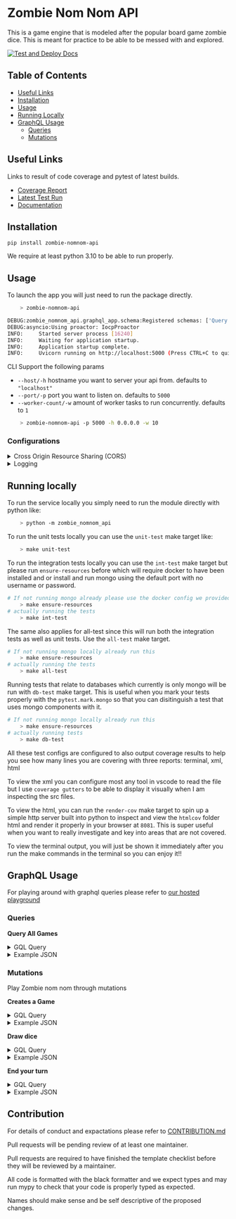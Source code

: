 Zombie Nom Nom API
===

This is a game engine that is modeled after the popular board game zombie dice. This is meant for practice to be able to be messed with and explored.

[![Test and Deploy Docs](https://github.com/Carrera-Dev-Consulting/zombie-nomnom-api/actions/workflows/deploy-docs.yaml/badge.svg)](https://github.com/Carrera-Dev-Consulting/zombie-nomnom-api/actions/workflows/deploy-docs.yaml)

Table of Contents
---

- [Useful Links](#useful-links)
- [Installation](#installation)
- [Usage](#usage)
- [Running Locally](#running-locally)
- [GraphQL Usage](#graphql-usage)
    - [Queries](#queries)
    - [Mutations](#mutations)

Useful Links
---

Links to result of code coverage and pytest of latest builds.

* [Coverage Report](https://consulting.gxldcptrick.dev/zombie-nomnom-api/coverage/)
* [Latest Test Run](https://consulting.gxldcptrick.dev/zombie-nomnom-api/coverage/report.html)
* [Documentation](https://consulting.gxldcptrick.dev/zombie-nomnom-api/)

Installation
---

`pip install zombie-nomnom-api`


We require at least python 3.10 to be able to run properly.


Usage
---

To launch the app you will just need to run the package directly.

```bash
    > zombie-nomnom-api

DEBUG:zombie_nomnom_api.graphql_app.schema:Registered schemas: ['Query', 'Mutation', 'Game', 'Round', 'Player', 'DieBag', 'Die', 'Move', 'DieColor', 'DieFace'] 
DEBUG:asyncio:Using proactor: IocpProactor
INFO:     Started server process [16240]
INFO:     Waiting for application startup.
INFO:     Application startup complete.
INFO:     Uvicorn running on http://localhost:5000 (Press CTRL+C to quit)
```

CLI Support the following params

- `--host/-h` hostname you want to server your api from. defaults to `"localhost"`
- `--port/-p` port you want to listen on. defaults to `5000`
- `--worker-count/-w` amount of worker tasks to run concurrently. defaults to `1`

```bash
    > zombie-nomnom-api -p 5000 -h 0.0.0.0 -w 10
```

### Configurations

<details>
    <summary>Cross Origin Resource Sharing (CORS)</summary>

|Environment Variables|Description|
|---|---|
|`CORS_ORIGINS`|Comma separated list of origins to allow. Default: `["*"]`|
|`CORS_ALLOW_CREDENTIALS`|Whether or not to allow credentials. Default: `True`|
|`CORS_METHODS`|Comma separated list of methods to allow. Default: `["*"]`|
|`CORS_HEADERS`|Comma separated list of headers to allow. Default: `["*"]`|

</details>

<details>
    <summary>Logging</summary>

|Environment Variables|Description|
|---|---|
|`LOG_LEVEL`|The log level to use. Default: `"DEBUG"`

</details>

Running locally
---

To run the service locally you simply need to run the module directly with python like:

```bash
    > python -m zombie_nomnom_api
```

To run the unit tests locally you can use the `unit-test` make target like:

```bash
    > make unit-test
```

To run the integration tests locally you can use the `int-test` make target but please run `ensure-resources` before which will require docker to have been installed and or install and run mongo using the default port with no username or password.


```bash
# If not running mongo already please use the docker config we provided in the compose file
    > make ensure-resources
# actually running the tests
    > make int-test
```

The same also applies for all-test since this will run both the integration tests as well as unit tests.
Use the `all-test` make target.

```bash
# If not running mongo locally already run this
    > make ensure-resources
# actually running the tests
    > make all-test
```

Running tests that relate to databases which currently is only mongo will be run with `db-test` make target. This is useful when you mark your tests properly with the `pytest.mark.mongo` so that you can disitinguish a test that uses mongo components with it.

```bash
# If not running mongo locally already run this
    > make ensure-resources
# actually running tests
    > make db-test
```

All these test configs are configured to also output coverage results to help you see how many lines you are covering with three reports: terminal, xml, html

To view the xml you can configure most any tool in vscode to read the file but I use `coverage gutters` to be able to display it visually when I am inspecting the src files.

To view the html, you can run the `render-cov` make target to spin up a simple http server built into python to inspect and view the `htmlcov` folder html and render it properly in your browser at `8081`. This is super useful when you want to really investigate and key into areas that are not covered.

To view the terminal output, you will just be shown it immediately after you run the make commands in the terminal so you can enjoy it!!


GraphQL Usage
---

For playing around with graphql queries please refer to [our hosted playground](https://zombie-nomnom-api-dev.gxldcptrick.dev)

### Queries

**Query All Games**

<details>
    <summary>GQL Query</summary>

```graphql
    query GetAllGames {
        games {
            id
            moves {
                name
                player {
                    id
                    name
                }
            }
            players {
                id
                name
                score
                hand {
                    color
                    currentFace
                }
            }
            round {
                player {
                    id
                }
                bag {
                    dice {
                        color
                        currentFace
                        sides
                    }
                    drawnDice {
                        color
                        currentFace
                    }
                }
                points
                ended
            }
            gameOver
            winner {
                id
                name
            }
        }
    }
```

</details>

<details>
    <summary>Example JSON</summary>

```json
{
  "data": {
    "games": [
      {
        "id": "b7ca3741-a850-4c11-83d5-15901b1b371b",
        "moves": [
          {
            "name": "Score",
            "player": {
              "id": "61da55d0-0fee-48da-a613-0cb767d8eab2",
              "name": "player"
            }
          }
        ],
        "players": [
          {
            "id": "61da55d0-0fee-48da-a613-0cb767d8eab2",
            "name": "player",
            "score": 0,
            "hand": []
          }
        ],
        "round": {
          "player": {
            "id": "61da55d0-0fee-48da-a613-0cb767d8eab2"
          },
          "bag": {
            "dice": [
              {
                "color": "GREEN",
                "currentFace": null,
                "sides": [
                  "BRAIN",
                  "BRAIN",
                  "BRAIN",
                  "FOOT",
                  "FOOT",
                  "SHOTGUN"
                ]
              },
              {
                "color": "GREEN",
                "currentFace": null,
                "sides": [
                  "BRAIN",
                  "BRAIN",
                  "BRAIN",
                  "FOOT",
                  "FOOT",
                  "SHOTGUN"
                ]
              },
              {
                "color": "GREEN",
                "currentFace": null,
                "sides": [
                  "BRAIN",
                  "BRAIN",
                  "BRAIN",
                  "FOOT",
                  "FOOT",
                  "SHOTGUN"
                ]
              },
              {
                "color": "GREEN",
                "currentFace": null,
                "sides": [
                  "BRAIN",
                  "BRAIN",
                  "BRAIN",
                  "FOOT",
                  "FOOT",
                  "SHOTGUN"
                ]
              },
              {
                "color": "GREEN",
                "currentFace": null,
                "sides": [
                  "BRAIN",
                  "BRAIN",
                  "BRAIN",
                  "FOOT",
                  "FOOT",
                  "SHOTGUN"
                ]
              },
              {
                "color": "GREEN",
                "currentFace": null,
                "sides": [
                  "BRAIN",
                  "BRAIN",
                  "BRAIN",
                  "FOOT",
                  "FOOT",
                  "SHOTGUN"
                ]
              },
              {
                "color": "YELLOW",
                "currentFace": null,
                "sides": [
                  "BRAIN",
                  "BRAIN",
                  "FOOT",
                  "FOOT",
                  "SHOTGUN",
                  "SHOTGUN"
                ]
              },
              {
                "color": "YELLOW",
                "currentFace": null,
                "sides": [
                  "BRAIN",
                  "BRAIN",
                  "FOOT",
                  "FOOT",
                  "SHOTGUN",
                  "SHOTGUN"
                ]
              },
              {
                "color": "YELLOW",
                "currentFace": null,
                "sides": [
                  "BRAIN",
                  "BRAIN",
                  "FOOT",
                  "FOOT",
                  "SHOTGUN",
                  "SHOTGUN"
                ]
              },
              {
                "color": "YELLOW",
                "currentFace": null,
                "sides": [
                  "BRAIN",
                  "BRAIN",
                  "FOOT",
                  "FOOT",
                  "SHOTGUN",
                  "SHOTGUN"
                ]
              },
              {
                "color": "RED",
                "currentFace": null,
                "sides": [
                  "BRAIN",
                  "FOOT",
                  "FOOT",
                  "SHOTGUN",
                  "SHOTGUN",
                  "SHOTGUN"
                ]
              },
              {
                "color": "RED",
                "currentFace": null,
                "sides": [
                  "BRAIN",
                  "FOOT",
                  "FOOT",
                  "SHOTGUN",
                  "SHOTGUN",
                  "SHOTGUN"
                ]
              },
              {
                "color": "RED",
                "currentFace": null,
                "sides": [
                  "BRAIN",
                  "FOOT",
                  "FOOT",
                  "SHOTGUN",
                  "SHOTGUN",
                  "SHOTGUN"
                ]
              }
            ],
            "drawnDice": []
          },
          "points": 0,
          "ended": false
        },
        "gameOver": false,
        "winner": null
      }
    ]
  }
}
```

</details>

### Mutations

Play Zombie nom nom through mutations

**Creates a Game**

<details>
    <summary>GQL Query</summary>

```graphql
    mutation MakeAGame($players: [String!]!){
        createGame(players: $players) {
            errors
            game {
                id
                moves {
                    name
                    player {
                        id
                        name
                    }
                }
                players {
                    id
                    name
                }
            }
        }
    }
```

</details>

<details>
    <summary>Example JSON</summary>

```json
{
  "data": {
    "createGame": {
      "errors": [],
      "game": {
        "id": "88041563-5774-4d4a-bcee-5bde15fd2b38",
        "moves": [],
        "players": [
          {
            "id": "069d9123-4dea-4d33-8bbf-8fe3cff6fd32",
            "name": "player"
          }
        ]
      }
    }
  }
}
```

</details>


**Draw dice**

<details>
<summary>GQL Query</summary>
```graphql
    mutation DrawDice($gameId: ID!) {
        drawDice(gameId: $gameId) {
            errors
            round {
                player {
                    hand {
                        currentFace
                    }
                }
            }
        }
    }
```
</details>

<details>
<summary>Example JSON</summary>

```json
{
  "data": {
    "drawDice": {
      "errors": [],
      "round": {
        "player": {
          "hand": [
            {
              "currentFace": "BRAIN"
            },
            {
              "currentFace": "BRAIN"
            },
            {
              "currentFace": "FOOT"
            }
          ]
        }
      }
    }
  }
}
```

</details>


**End your turn**
<details>
<summary>GQL Query</summary>
```graphql
    mutation EndRound($gameId: ID!){
        endRound(gameId: $gameId){
            errors
            round{
                player{
                    score
                }
                ended
            }
        }
    }
```
</details>

<details>
<summary>Example JSON</summary>

```json
{
  "data": {
    "endRound": {
      "errors": [],
      "round": {
        "player": {
          "score": 0
        },
        "ended": true
      }
    }
  }
}
```

</details>

Contribution
---

For details of conduct and expactations please refer to [CONTRIBUTION.md](https://github.com/Carrera-Dev-Consulting/zombie-nomnom-api/blob/main/CONTRIBUTING.md)

Pull requests will be pending review of at least one maintainer.

Pull requests are required to have finished the template checklist before they will be reviewed by a maintainer. 

All code is formatted with the black formatter and we expect types and may run mypy to check that your code is properly typed as expected.

Names should make sense and be self descriptive of the proposed changes.
